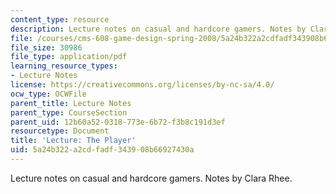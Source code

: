 ```yaml
---
content_type: resource
description: Lecture notes on casual and hardcore gamers. Notes by Clara Rhee.
file: /courses/cms-608-game-design-spring-2008/5a24b322a2cdfadf343908b66927430a_MITCMS_608s08_lec_notes10.pdf
file_size: 30986
file_type: application/pdf
learning_resource_types:
- Lecture Notes
license: https://creativecommons.org/licenses/by-nc-sa/4.0/
ocw_type: OCWFile
parent_title: Lecture Notes
parent_type: CourseSection
parent_uid: 12b60a52-0318-773e-6b72-f3b8c191d3ef
resourcetype: Document
title: 'Lecture: The Player'
uid: 5a24b322-a2cd-fadf-3439-08b66927430a
---
```

Lecture notes on casual and hardcore gamers. Notes by Clara Rhee.